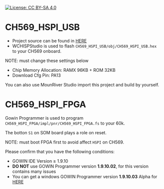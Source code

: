 [![License: CC BY-SA 4.0](https://img.shields.io/badge/License-CC_BY--SA_4.0-lightgrey.svg)](https://creativecommons.org/licenses/by-sa/4.0/)

# CH569_HSPI_USB

- Project source can be found in [HERE](https://github.com/sipeed/TangMega-138K-example/tree/main/ch569_hspi2cdc/CH569_HSPI_USB)
- WCHISPStudio is used to flash `CH569_HSPI_USB/obj/CH569_HSPI_USB.hex` to your CH569 onboard.


NOTE: must change these settings below

- Chip Memory Allocation: RAMX 96KB + ROM 32KB
- Download Cfg Pin: PA13

You can also use MounRiver Studio import this project and build by yourself.

# CH569_HSPI_FPGA

Gowin Programmer is used to program `CH569_HSPI_FPGA/impl/pnr/CH569_HSPI_FPGA.fs` to your 60k.

The botton `S1` on SOM board plays a role on reset.

NOTE: must boot FPGA first to avoid affect `HSPI` on CH569.

Please confirm that you have the following conditions:
- GOWIN IDE Version ≥ 1.9.10
- **DO NOT** use GOWIN Programmer version **1.9.10.02**, for this version contains many issues
- You can get a windows GOWIN Programmer version **1.9.10.03** Alpha for [HERE](https://api.dl.sipeed.com/shareURL/TANG/programmer)
